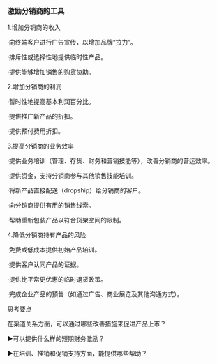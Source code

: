 ### 激励分销商的工具

1.增加分销商的收入

·向终端客户进行广告宣传，以增加品牌“拉力”。

·排斥性或选择性地提供临时性产品。

·提供能够增加销售的购货协助。

2.增加分销商的利润

·暂时性地提高基本利润百分比。

·提供推广新产品的折扣。

·提供预付费用折扣。

3.提高分销商的业务效率

·提供业务培训（管理、存货、财务和营销技能等），改善分销商的营运效率。

·提供资金，支持分销商参与其他销售技能培训。

·将新产品直接配送（dropship）给分销商的客户。

·向分销商提供有用的销售线索。

·帮助重新包装产品以符合货架空间的限制。

4.降低分销商持有产品的风险

·免费或低成本提供初始产品培训。

·提供客户认同产品的证据。

·提供比平常更优惠的临时退货政策。

·完成企业产品的预售（如通过广告、商业展览及其他沟通方式）。

思考要点

在渠道关系方面，可以通过哪些改善措施来促进产品上市？

▶可以提供什么样的短期财务激励？

▶在培训、推销和促销支持方面，能提供哪些帮助？
